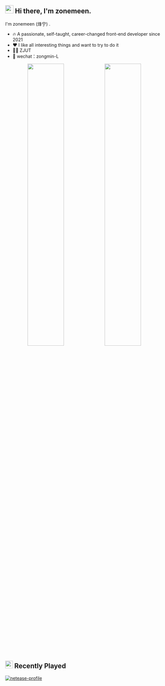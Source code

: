 ## <img src="https://emojis.slackmojis.com/emojis/images/1579216111/7550/pikachu_wave.gif?1579216111" width="26" /> Hi there, I'm zonemeen.

I'm zonemeen (烽宁) .

- 🔥 A passionate, self-taught, career-changed front-end developer since 2021
- ❤️ I like all interesting things and want to try to do it
- 👨‍🎓 ZJUT
- 💬 wechat：zongmin-L

<p align="center">
  <img width="48%" src="https://github-readme-stats.vercel.app/api?username=zonemeen&show_icons=true&theme=tokyonight" />
  <img width="48%" src="https://github-readme-streak-stats.herokuapp.com/?user=zonemeen&theme=tokyonight" />
</p>

## <img src="https://emojis.slackmojis.com/emojis/images/1643515478/14993/music_level.gif?1643515478" width="24" /> Recently Played

[![netease-profile](https://netease-recent-profile.vercel.app/?id=126764012)](https://netease-recent-profile.vercel.app/?id=126764012)
